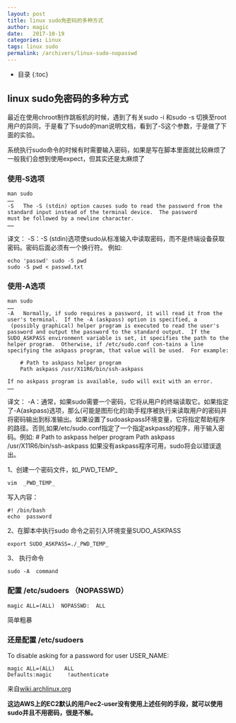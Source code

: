 ```yaml
---
layout: post
title: linux sudo免密码的多种方式
author: magic
date:   2017-10-19
categories: Linux
tags: linux sudo
permalink: /archivers/linux-sudo-nopasswd
---
```

* 目录
{:toc}

## linux sudo免密码的多种方式

最近在使用chroot制作跳板机的时候，遇到了有关sudo -i 和sudo -s 切换至root用户的异同，于是看了下sudo的man说明文档，看到了-S这个参数，于是做了下面的实验。

系统执行sudo命令的时候有时需要输入密码，如果是写在脚本里面就比较麻烦了
一般我们会想到使用expect，但其实还是太麻烦了

<!--more-->
### 使用-S选项
```
man sudo
……
-S   The -S (stdin) option causes sudo to read the password from the standard input instead of the terminal device.  The password
must be followed by a newline character.
……
```
译文：
-S：-S (stdin)选项使sudo从标准输入中读取密码，而不是终端设备获取密码。密码后面必须有一个换行符。
例如:
```
echo 'passwd' sudo -S pwd
sudo -S pwd < passwd.txt
```

### 使用-A选项
```
man sudo
……
-A   Normally, if sudo requires a password, it will read it from the user's terminal.  If the -A (askpass) option is specified, a
 (possibly graphical) helper program is executed to read the user's password and output the password to the standard output.  If the SUDO_ASKPASS environment variable is set, it specifies the path to the helper program.  Otherwise, if /etc/sudo.conf con-tains a line specifying the askpass program, that value will be used.  For example:

    # Path to askpass helper program
    Path askpass /usr/X11R6/bin/ssh-askpass

If no askpass program is available, sudo will exit with an error.
……
```
译文：
-A：通常，如果sudo需要一个密码，它将从用户的终端读取它。如果指定了-A(askpass)选项，那么(可能是图形化的)助手程序被执行来读取用户的密码并将密码输出到标准输出。如果设置了sudoaskpass环境变量，它将指定帮助程序的路径。否则,如果/etc/sudo.conf指定了一个指定askpass的程序，用于输入密码。例如:
\# Path to askpass helper program
Path askpass /usr/X11R6/bin/ssh-askpass
如果没有askpass程序可用，sudo将会以错误退出。

 1、创建一个密码文件，如_PWD_TEMP_
```
vim  _PWD_TEMP_
```
写入内容：
```
#! /bin/bash
echo  password
```
2、在脚本中执行sudo 命令之前引入环境变量SUDO_ASKPASS
```
export SUDO_ASKPASS=./_PWD_TEMP_
```
3、 执行命令
```
sudo -A  command
```

### 配置 /etc/sudoers （NOPASSWD）
```
magic ALL=(ALL)  NOPASSWD:  ALL
```
简单粗暴
### 还是配置 /etc/sudoers 
To disable asking for a password for user USER_NAME:
```
magic ALL=(ALL)   ALL
Defaults:magic     !authenticate
```
来自[wiki.archlinux.org](https://wiki.archlinux.org/index.php/sudo#Example_entries)

**这边AWS上的EC2默认的用户ec2-user没有使用上述任何的手段，就可以使用sudo并且不用密码，很是不解。**